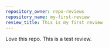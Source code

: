 ```yaml
---
repository_owner: repo-reviews
repository_name: my-first-review
review_title: This is my first review
---
```

Love this repo. This is a test review.
